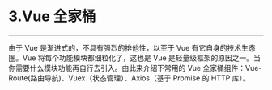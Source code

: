 # 3.Vue 全家桶

---

由于 Vue 是渐进式的，不具有强烈的排他性，以至于 Vue 有它自身的技术生态圈。Vue 将每个功能模块都细粒化了，这也是 Vue 是轻量级框架的原因之一。当你需要什么模块功能再自行去引入。由此来介绍下常用的 Vue 全家桶组件：Vue-Route(路由导航)、Vuex（状态管理）、Axios（基于 Promise 的 HTTP 库）。
